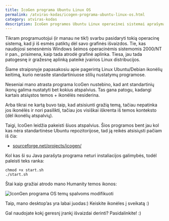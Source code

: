 ```yaml
---
title: IcoGen programa Ubuntu Linux OS
permalink: /atviras-kodas/icogen-programa-ubuntu-linux-os.html
category: atviras-kodas
description: IcoGen programos Ubuntu Linux operacinei sistemai aprašymas. Puiki programa tvarkyti ikonoms kompiuteryje (kai neturi Gimp ar Photoshop).
---
```


Tikram programuotojui (ir manau ne tik!) svarbu pasidaryti tokią
operacinę sistemą, kad ji iš esmės patiktų dėl savo grafinės išvaizdos.
Tie, kas naudojosi senesnėmis Windows šeimos operacinėmis sistemomis
2000/NT ir pan., prisimena, kaip tada atrodė grafinė aplinka. Tiesa, jau
tada patogesnę ir gražesnę aplinką pateikė įvairios Linux distribucijos.

Šiame straipsnyje papasakosiu apie pagerintą Linux Ubuntu/Debian
ikonėlių keitimą, kurio nerasite standartiniuose stilių nustatymų
programose.

Neseniai mano atrasta programa IcoGen nustebino, kad ant standartinių
ikonų galima nustatyti bet kokius atspalvius. Tas gana patogu, kadangi
kartais atsiųstos temos + ikonėlės nesiderina.

Arba tikrai ne kartą buvo taip, kad atsisiunti gražią temą, tačiau
nepatinka jos ikonėlės ir nori pasilikti, tačiau jos visiškai iškrenta
iš temos konteksto (dėl ikonėlių atspalvių).

Taigi, IcoGen leidžia pakeisti šiuos atspalvius. Šios programos bent jau
kol kas nėra standartinėse Ubuntu repozitorijose, tad ją reikės
atsisiųsti pačiam iš čia:

-   [sourceforge.net/projects/icogen/](http://sourceforge.net/projects/icogen/)

Kol kas ši su Java parašyta programa neturi instaliacijos galimybės,
todėl paleisti teks ranka:

    chmod +x start.sh
    ./start.sh

Štai kaip gražiai atrodo mano Humanity temos ikonos:

![IconGen programa OS temų spalvoms modifikuoti](/i/images/icogen_mano_ikonos.png)

Taip, mano desktop’as yra labai juodas:) Keiskite ikonėles į sveikatą :)

Gal naudojate kokį geresnį įrankį išvaizdai derinti? Pasidalinkite! :)
